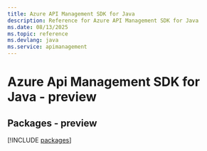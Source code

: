 ```yaml
---
title: Azure API Management SDK for Java
description: Reference for Azure API Management SDK for Java
ms.date: 08/13/2025
ms.topic: reference
ms.devlang: java
ms.service: apimanagement
---
```

# Azure Api Management SDK for Java - preview
## Packages - preview
[!INCLUDE [packages](api-management-index.md)]